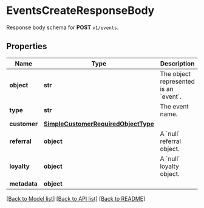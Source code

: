 # EventsCreateResponseBody

Response body schema for **POST** `v1/events`.

## Properties
Name | Type | Description | Notes
------------ | ------------- | ------------- | -------------
**object** | **str** | The object represented is an &#x60;event&#x60;. | [optional] [default to 'event']
**type** | **str** | The event name. | [optional] 
**customer** | [**SimpleCustomerRequiredObjectType**](SimpleCustomerRequiredObjectType.md) |  | 
**referral** | **object** | A &#x60;null&#x60; referral object. | [optional] 
**loyalty** | **object** | A &#x60;null&#x60; loyalty object. | [optional] 
**metadata** | **object** |  | [optional] 

[[Back to Model list]](../README.md#documentation-for-models) [[Back to API list]](../README.md#documentation-for-api-endpoints) [[Back to README]](../README.md)


